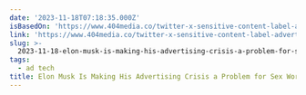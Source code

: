 ```yaml
---
date: '2023-11-18T07:18:35.000Z'
isBasedOn: 'https://www.404media.co/twitter-x-sensitive-content-label-advertisers/'
link: 'https://www.404media.co/twitter-x-sensitive-content-label-advertisers/'
slug: >-
  2023-11-18-elon-musk-is-making-his-advertising-crisis-a-problem-for-sex-workers
tags:
  - ad tech
title: Elon Musk Is Making His Advertising Crisis a Problem for Sex Workers
---
```



